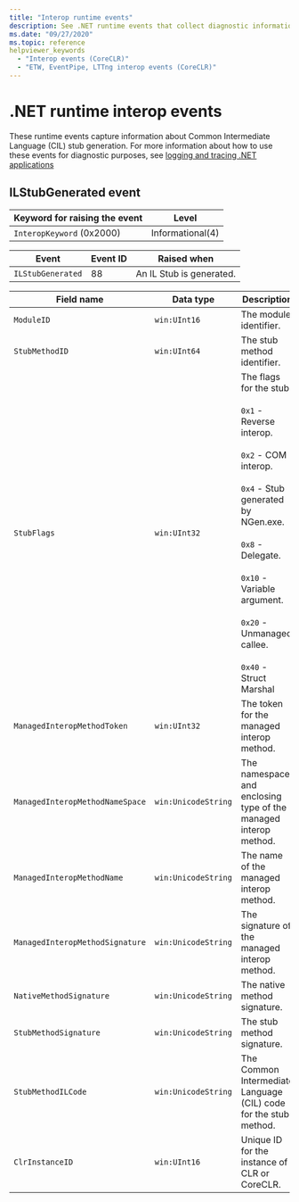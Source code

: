 ```yaml
---
title: "Interop runtime events"
description: See .NET runtime events that collect diagnostic information specific to interop.
ms.date: "09/27/2020"
ms.topic: reference
helpviewer_keywords
  - "Interop events (CoreCLR)"
  - "ETW, EventPipe, LTTng interop events (CoreCLR)"
---
```


# .NET runtime interop events

These runtime events capture information about Common Intermediate Language (CIL) stub generation. For more information about how to use these events for diagnostic purposes, see [logging and tracing .NET applications](../../core/diagnostics/logging-tracing.md)

## ILStubGenerated event

|Keyword for raising the event|Level|
|-----------------------------------|-----------|
|`InteropKeyword` (0x2000)|Informational(4)|
  
|Event|Event ID|Raised when|
|-----------|--------------|-----------------|
|`ILStubGenerated`|88|An IL Stub is generated.|

|Field name|Data type|Description|
|----------------|---------------|-----------------|
|`ModuleID`|`win:UInt16`|The module identifier.|
|`StubMethodID`|`win:UInt64`|The stub method identifier.|
|`StubFlags`|`win:UInt32`|The flags for the stub:<br /><br /> `0x1` - Reverse interop.<br /><br /> `0x2` - COM interop.<br /><br /> `0x4` - Stub generated by NGen.exe.<br /><br /> `0x8` - Delegate.<br /><br /> `0x10` - Variable argument.<br /><br /> `0x20` - Unmanaged callee.<br /><br /> `0x40` - Struct Marshal|
|`ManagedInteropMethodToken`|`win:UInt32`|The token for the managed interop method.|
|`ManagedInteropMethodNameSpace`|`win:UnicodeString`|The namespace and enclosing type of the managed interop method.|
|`ManagedInteropMethodName`|`win:UnicodeString`|The name of the managed interop method.|
|`ManagedInteropMethodSignature`|`win:UnicodeString`|The signature of the managed interop method.|
|`NativeMethodSignature`|`win:UnicodeString`|The native method signature.|
|`StubMethodSignature`|`win:UnicodeString`|The stub method signature.|
|`StubMethodILCode`|`win:UnicodeString`|The Common Intermediate Language (CIL) code for the stub method.|
|`ClrInstanceID`|`win:UInt16`|Unique ID for the instance of CLR or CoreCLR.|
